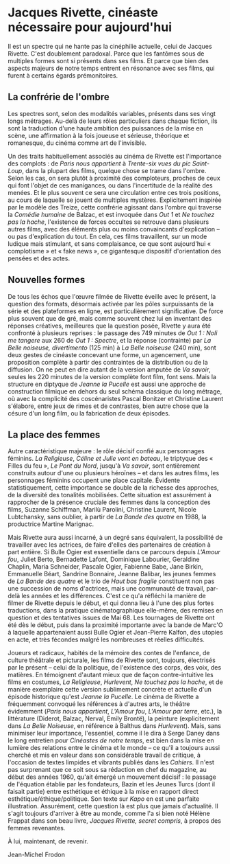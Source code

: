 # Jacques Rivette, cinéaste nécessaire pour aujourd'hui

Il est un spectre qui ne hante pas la cinéphilie actuelle, celui de Jacques Rivette. C'est doublement paradoxal. Parce que les fantômes sous de multiples formes sont si présents dans ses films. Et parce que bien des aspects majeurs de notre temps entrent en résonance avec ses films, qui furent à certains égards prémonitoires.

## La confrérie de l'ombre

Les spectres sont, selon des modalités variables, présents dans ses vingt longs métrages. Au-delà de leurs rôles particuliers dans chaque fiction, ils sont la traduction d'une haute ambition des puissances de la mise en scène, une affirmation à la fois joueuse et sérieuse, théorique et romanesque, du cinéma comme art de l'invisible.

Un des traits habituellement associés au cinéma de Rivette est l'importance des complots : de _Paris nous appartient_ à _Trente-six vues du pic Saint-Loup_, dans la plupart des films, quelque chose se trame dans l'ombre. Selon les cas, on sera plutôt à proximité des comploteurs, proches de ceux qui font l'objet de ces manigances, ou dans l'incertitude de la réalité des menées. Et le plus souvent ce sera une circulation entre ces trois positions, au cours de laquelle se jouent de multiples mystères. Explicitement inspirée par le modèle des Treize, cette confrérie agissant dans l'ombre qui traverse la _Comédie humaine_ de Balzac, et est invoquée dans _Out 1_ et _Ne touchez pas la hache_, l'existence de forces occultes se retrouve dans plusieurs autres films, avec des éléments plus ou moins convaincants d'explication – ou pas d'explication du tout. En cela, ces films travaillent, sur un mode ludique mais stimulant, et sans complaisance, ce que sont aujourd'hui « complotisme » et « fake news », ce gigantesque dispositif d'orientation des pensées et des actes.

## Nouvelles formes

De tous les échos que l'œuvre filmée de Rivette éveille avec le présent, la question des formats, désormais activée par les pôles surpuissants de la série et des plateformes en ligne, est particulièrement significative. De force plus souvent que de gré, mais comme souvent chez lui en inventant des réponses créatives, meilleures que la question posée, Rivette y aura été confronté à plusieurs reprises : le passage des 749 minutes de _Out 1 : Noli me tangere_ aux 260 de _Out 1 : Spectre_, et la réponse (contrainte) par _La Belle noiseuse, divertimento_ (125 min) à _La Belle noiseuse_ (240 min), sont deux gestes de cinéaste concevant une forme, un agencement, une proposition complète à partir des contraintes de la distribution ou de la diffusion. On ne peut en dire autant de la version amputée de _Va savoir_, seules les 220 minutes de la version complète font film, font sens. Mais la structure en diptyque de _Jeanne la Pucelle_ est aussi une approche de construction filmique en dehors du seul schéma classique du long métrage, où avec la complicité des coscénaristes Pascal Bonitzer et Christine Laurent s'élabore, entre jeux de rimes et de contrastes, bien autre chose que la césure d'un long film, ou la fabrication de deux épisodes.

## La place des femmes

Autre caractéristique majeure : le rôle décisif confié aux personnages féminins. _La Religieuse_, _Céline et Julie vont en bateau_, le triptyque des « Filles du feu », _Le Pont du Nord_, jusqu'à _Va savoir_, sont entièrement construits autour d'une ou plusieurs héroïnes – et dans les autres films, les personnages féminins occupent une place capitale. Évidente statistiquement, cette importance se double de la richesse des approches, de la diversité des tonalités mobilisées. Cette situation est assurément à rapprocher de la présence cruciale des femmes dans la conception des films, Suzanne Schiffman, Marilù Parolini, Christine Laurent, Nicole Lubtchansky, sans oublier, à partir de _La Bande des quatre_ en 1988, la productrice Martine Marignac.

Mais Rivette aura aussi incarné, à un degré sans équivalent, la possibilité de travailler avec les actrices, de faire d'elles des partenaires de création à part entière. Si Bulle Ogier est essentielle dans ce parcours depuis _L'Amour fou_, Juliet Berto, Bernadette Lafont, Dominique Labourier, Geraldine Chaplin, Maria Schneider, Pascale Ogier, Fabienne Babe, Jane Birkin, Emmanuelle Béart, Sandrine Bonnaire, Jeanne Balibar, les jeunes femmes de _La Bande des quatre_ et le trio de _Haut bas fragile_ constituent non pas une succession de noms d'actrices, mais une communauté de travail, par-delà les années et les différences. C'est ce qu'a réfléchi la manière de filmer de Rivette depuis le début, et qui donna lieu à l'une des plus fortes traductions, dans la pratique cinématographique elle-même, des remises en question et des tentatives issues de Mai 68. Les tournages de Rivette ont été dès le début, puis dans la proximité importante avec la bande de Marc'O à laquelle appartenaient aussi Bulle Ogier et Jean-Pierre Kalfon, des utopies en acte, et très fécondes malgré les nombreuses et réelles difficultés.

Joueurs et radicaux, habités de la mémoire des contes de l'enfance, de culture théâtrale et picturale, les films de Rivette sont, toujours, électrisés par le présent – celui de la politique, de l'existence des corps, des voix, des matières. En témoignent d'autant mieux que de façon contre-intuitive les films en costumes, _La Religieuse_, _Hurlevent_, _Ne touchez pas la hache_, et de manière exemplaire cette version sublimement concrète et actuelle d'un épisode historique qu'est _Jeanne la Pucelle_. Le cinéma de Rivette a fréquemment convoqué les références à d'autres arts, le théâtre évidemment (_Paris nous appartient_, _L'Amour fou_, _L'Amour par terre_, etc.), la littérature (Diderot, Balzac, Nerval, Emily Brontë), la peinture (explicitement dans _La Belle Noiseuse_, en référence à Balthus dans _Hurlevent_). Mais, sans minimiser leur importance, l'essentiel, comme il le dira à Serge Daney dans le long entretien pour _Cinéastes de notre temps_, est bien dans la mise en lumière des relations entre le cinéma et le monde – ce qu'il a toujours aussi cherché et mis en valeur dans son considérable travail de critique, à l'occasion de textes limpides et vibrants publiés dans les _Cahiers_. Il n'est pas surprenant que ce soit sous sa rédaction en chef du magazine, au début des années 1960, qu'ait émergé un mouvement décisif : le passage de l'équation établie par les fondateurs, Bazin et les Jeunes Turcs (dont il faisait partie) entre esthétique et éthique à la mise en rapport direct esthétique/éthique/politique. Son texte sur _Kapo_ en est une parfaite illustration. Assurément, cette question là est plus que jamais d'actualité. Il s'agit toujours d'arriver à être au monde, comme l'a si bien noté Hélène Frappat dans son beau livre, _Jacques Rivette, secret compris_, à propos des femmes revenantes.

À lui, maintenant, de revenir.

Jean-Michel Frodon
